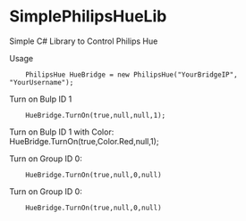 # SimplePhilipsHueLib
Simple C# Library to Control Philips Hue

Usage

        PhilipsHue HueBridge = new PhilipsHue("YourBridgeIP", "YourUsername");

Turn on Bulp ID 1

        HueBridge.TurnOn(true,null,null,1);

Turn on Bulp ID 1 with Color:      
        HueBridge.TurnOn(true,Color.Red,null,1);
        
Turn on Group ID 0:

        HueBridge.TurnOn(true,null,0,null)

Turn on Group ID 0:

        HueBridge.TurnOn(true,null,0,null)
